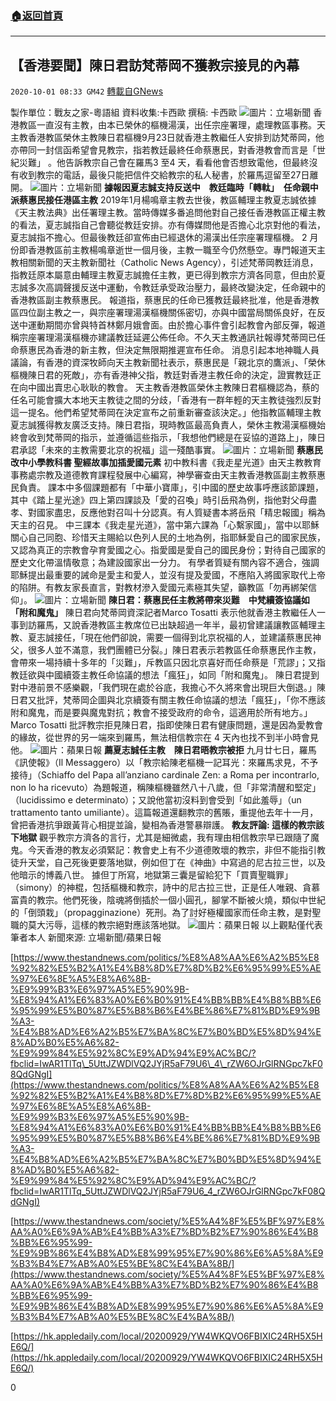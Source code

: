 ###  [:house:返回首頁](https://github.com/ourhimalayas/txt)
---

## 【香港要聞】陳日君訪梵蒂岡不獲教宗接見的內幕
`2020-10-01 08:33 GM42` [轉載自GNews](https://gnews.org/zh-hant/394961/)

製作單位：戰友之家-粵語組
資料收集:卡西歐
撰稿: 卡西歐
![]()![](https://s3.amazonaws.com/gnews-media-offload/wp-content/uploads/2020/10/01080124/image001.png)圖片：立場新聞
香港教區一直沒有主教，由本已榮休的樞機湯漢，出任宗座署理，處理教區事務。天主教香港教區榮休主教陳日君樞機9月23日就香港主教繼任人安排到訪梵蒂岡，他亦帶同一封信函希望會見教宗，指若教廷最終任命蔡惠民，對香港教會而言是「世紀災難」 。他告訴教宗自己會在羅馬3 至4 天，看看他會否想致電他，但最終沒有收到教宗的電話，最後只能把信件交給教宗的私人秘書，於羅馬逗留至27日離開。
![]()![](https://s3.amazonaws.com/gnews-media-offload/wp-content/uploads/2020/10/01080109/image017.png)圖片：立場新聞
**據報因夏志誠支持反送中　教廷臨時「轉軚」　任命親中派蔡惠民接任港區主教**
     2019年1月楊鳴章主教去世後，教區輔理主教夏志誠依據《天主教法典》出任署理主教。當時傳媒多番追問他對自己接任香港教區正權主教的看法，夏志誠指自己會聽從教廷安排。亦有傳媒問他是否擔心北京對他的看法，夏志誠指不擔心。但最後教廷卻宣佈由已經退休的湯漢出任宗座署理樞機。
     2 月份即香港教區前主教楊鳴章逝世一個月後，主教一職至今仍然懸空。專門報道天主教相關新聞的天主教新聞社（Catholic News Agency），引述梵蒂岡教廷消息，指教廷原本屬意由輔理主教夏志誠擔任主教，更已得到教宗方濟各同意，但由於夏志誠多次高調聲援反送中運動，令教廷承受政治壓力，最終改變決定，任命親中的香港教區副主教蔡惠民。
     報道指，蔡惠民的任命已獲教廷最終批准，他是香港教區四位副主教之一，與宗座署理湯漢樞機關係密切，亦與中國當局關係良好，在反送中運動期間亦曾與特首林鄭月娥會面。由於擔心事件會引起教會內部反彈，報道稱宗座署理湯漢樞機亦建議教廷延遲公佈任命。不久天主教通訊社報導梵蒂岡已任命蔡惠民為香港的新主教，但決定無限期推遲宣布任命。
      消息引起本地神職人員議論，有香港的資深牧師向天主教新聞社表示，蔡惠民是「親北京的鷹派」、「榮休樞機陳日君的死敵」，亦有香港神父指，教廷對香港主教任命的決定，證實教廷正在向中國出賣忠心耿耿的教會。
      天主教香港教區榮休主教陳日君樞機認為，蔡的任名可能會擴大本地天主教徒之間的分歧，「香港有一群年輕的天主教徒強烈反對這一提名。他們希望梵蒂岡在決定宣布之前重新審查該決定。」他指教區輔理主教夏志誠獲得教友廣泛支持。陳日君指，現時教區最高負責人，榮休主教湯漢樞機始終會收到梵蒂岡的指示，並遵循這些指示，「我想他們總是在妥協的道路上」，陳日君承認「未來的主教需要北京的祝福」這一殘酷事實。
![]()![](https://s3.amazonaws.com/gnews-media-offload/wp-content/uploads/2020/10/01080136/image003.png)圖片：立場新聞
**蔡惠民改中小學教科書 聖經故事加插愛國元素**
     初中教科書《我走星光道》由天主教教育事務處宗教及道德教育課程發展中心編寫，神學審查由天主教香港教區副主教蔡惠民負責。
     課本中多個課題都有「中華小寶庫」，引中國的歷史故事呼應該節課題，其中《踏上星光途》四上第四課談及「愛的召喚」時引岳飛為例，指他對父母盡孝、對國家盡忠，反應他對召叫十分認真。有人質疑書本將岳飛「精忠報國」稱為天主的召見。
     中三課本《我走星光道》，當中第六課為「心繫家國」，當中以耶穌關心自己同胞、珍惜天主賜給以色列人民的土地為例，指耶穌愛自己的國家民族，又認為真正的宗教會孕育愛國之心。指愛國是愛自己的國民身份；對待自己國家的歷史文化帶溫情敬意；為建設國家出一分力。
     有學者質疑有關內容不適合，強調耶穌提出最重要的誡命是愛主和愛人，並沒有提及愛國，不應陷入將國家取代上帝的陷阱。有教友家長直言，對教材滲入愛國元素極其失望，籲教區「勿再綁架信仰」。
![]()![](https://s3.amazonaws.com/gnews-media-offload/wp-content/uploads/2020/10/01080148/image007.png)圖片：立場新聞
**陳日君：蔡惠民任主教將帶來災難　中梵續簽協議如「附和魔鬼」**
     陳日君向梵蒂岡資深記者Marco Tosatti 表示他就香港主教繼任人一事到訪羅馬，又說香港教區主教席位已出缺超過一年半，最初曾建議讓教區輔理主教、夏志誠接任，「現在他們卻說，需要一個得到北京祝福的人，並建議蔡惠民神父，很多人並不滿意，我們團體已分裂。」陳日君表示若教區任命蔡惠民作主教，會帶來一場持續十多年的「災難」，斥教區只因北京喜好而任命蔡是「荒謬」；又指教廷欲與中國續簽主教任命協議的想法「瘋狂」，如同「附和魔鬼」。
     陳日君提到對中港前景不感樂觀，「我們現在處於谷底，我擔心不久將來會出現巨大倒退。」陳日君又批評，梵蒂岡企圖與北京續簽有關主教任命協議的想法「瘋狂」，「你不應該附和魔鬼，而是要與魔鬼對抗；教會不接受政府的命令，這適用於所有地方。」
     Marco Tosatti 批評教宗拒見陳日君，指即使陳日君有健康問題，還是因為愛教會的緣故，從世界的另一端來到羅馬，無法相信教宗在 4 天內也找不到半小時會見他。
![]()![](https://s3.amazonaws.com/gnews-media-offload/wp-content/uploads/2020/10/01080159/image011.png)圖片：蘋果日報
**薦夏志誠任主教　陳日君晤教宗被拒**
     九月廿七日，羅馬《訊使報》（Il Messaggero）以「教宗給陳老樞機一記耳光：來羅馬求見，不予接待」（Schiaffo del Papa all’anziano cardinale Zen: a Roma per incontrarlo, non lo ha ricevuto）為題報道，稱陳樞機雖然八十八歲，但「非常清醒和堅定」（lucidissimo e determinato）；又說他當初沒料到會受到「如此羞辱」（un trattamento tanto umiliante）。這篇報道還翻教宗的舊賬，重提他去年十一月，曾把香港抗爭跟黃背心相提並論，變相為香港警暴辯護。
**教友評論: 這樣的教宗該下地獄**
     觀乎教宗方濟各的言行，尤其是細微處，我有理由相信教宗早已跟隨了魔鬼。今天香港的教友必須緊記：教會史上有不少道德敗壞的教宗，非但不能指引教徒升天堂，自己死後更要落地獄，例如但丁在《神曲》中寫過的尼古拉三世，以及他暗示的博義八世。
據但丁所寫，地獄第三囊是留給犯下「買賣聖職罪」（simony）的神棍，包括樞機和教宗，詩中的尼古拉三世，正是任人唯親、貪慕富貴的教宗。他們死後，陰魂將倒插於一個小圓孔，腳掌不斷被火燒，類似中世紀的「倒頭栽」（propagginazione）死刑。為了討好極權國家而任命主教，是對聖職的莫大污辱，這樣的教宗絕對應該落地獄。
![]()![](https://s3.amazonaws.com/gnews-media-offload/wp-content/uploads/2020/10/01080211/image013.png)圖片：蘋果日報
以上觀點僅代表筆者本人
新聞來源: 立場新聞/蘋果日報

[https://www.thestandnews.com/politics/%E8%A8%AA%E6%A2%B5%E8%92%82%E5%B2%A1%E4%B8%8D%E7%8D%B2%E6%95%99%E5%AE%97%E6%8E%A5%E8%A6%8B-%E9%99%B3%E6%97%A5%E5%90%9B-%E8%94%A1%E6%83%A0%E6%B0%91%E4%BB%BB%E4%B8%BB%E6%95%99%E5%B0%87%E5%B8%B6%E4%BE%86%E7%81%BD%E9%9B%A3-%E4%B8%AD%E6%A2%B5%E7%BA%8C%E7%B0%BD%E5%8D%94%E8%AD%B0%E5%A6%82-%E9%99%84%E5%92%8C%E9%AD%94%E9%AC%BC/?fbclid=IwAR1TlTq\_5UttJZWDlVQ2JYjR5aF79U6\_4\_rZW6OJrGlRNGpc7kF08QdGNgI](https://www.thestandnews.com/politics/%E8%A8%AA%E6%A2%B5%E8%92%82%E5%B2%A1%E4%B8%8D%E7%8D%B2%E6%95%99%E5%AE%97%E6%8E%A5%E8%A6%8B-%E9%99%B3%E6%97%A5%E5%90%9B-%E8%94%A1%E6%83%A0%E6%B0%91%E4%BB%BB%E4%B8%BB%E6%95%99%E5%B0%87%E5%B8%B6%E4%BE%86%E7%81%BD%E9%9B%A3-%E4%B8%AD%E6%A2%B5%E7%BA%8C%E7%B0%BD%E5%8D%94%E8%AD%B0%E5%A6%82-%E9%99%84%E5%92%8C%E9%AD%94%E9%AC%BC/?fbclid=IwAR1TlTq_5UttJZWDlVQ2JYjR5aF79U6_4_rZW6OJrGlRNGpc7kF08QdGNgI)

[https://www.thestandnews.com/society/%E5%A4%8F%E5%BF%97%E8%AA%A0%E6%9A%AB%E4%BB%A3%E7%BD%B2%E7%90%86%E4%B8%BB%E6%95%99-%E9%9B%86%E4%B8%AD%E8%99%95%E7%90%86%E6%A5%8A%E9%B3%B4%E7%AB%A0%E5%BE%8C%E4%BA%8B/](https://www.thestandnews.com/society/%E5%A4%8F%E5%BF%97%E8%AA%A0%E6%9A%AB%E4%BB%A3%E7%BD%B2%E7%90%86%E4%B8%BB%E6%95%99-%E9%9B%86%E4%B8%AD%E8%99%95%E7%90%86%E6%A5%8A%E9%B3%B4%E7%AB%A0%E5%BE%8C%E4%BA%8B/)

[https://hk.appledaily.com/local/20200929/YW4WKQVO6FBIXIC24RH5X5HE6Q/](https://hk.appledaily.com/local/20200929/YW4WKQVO6FBIXIC24RH5X5HE6Q/)

0
